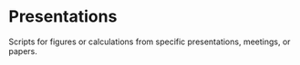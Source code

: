 # Presentations
Scripts for figures or calculations from specific presentations, meetings, or papers.
